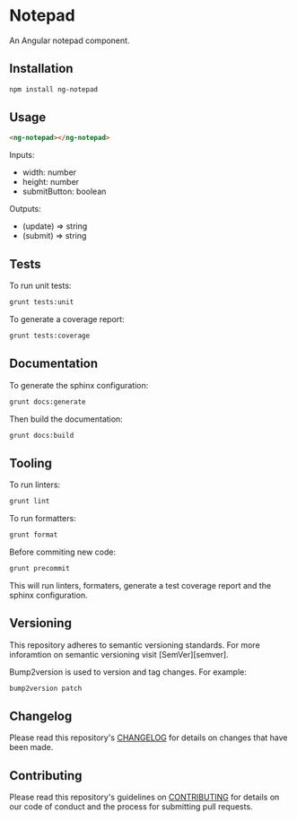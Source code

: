 # Notepad

An Angular notepad component.

## Installation

```bash
npm install ng-notepad
```

## Usage

```html
<ng-notepad></ng-notepad>
```

Inputs:

- width: number
- height: number
- submitButton: boolean

Outputs:

- (update) => string
- (submit) => string

## Tests

To run unit tests:

```bash
grunt tests:unit
```

To generate a coverage report:

```bash
grunt tests:coverage
```

## Documentation

To generate the sphinx configuration:

```bash
grunt docs:generate
```

Then build the documentation:

```bash
grunt docs:build
```

## Tooling

To run linters:

```bash
grunt lint
```

To run formatters:

```bash
grunt format
```

Before commiting new code:

```bash
grunt precommit
```

This will run linters, formaters, generate a test coverage report and the sphinx configuration.

## Versioning

This repository adheres to semantic versioning standards.
For more inforamtion on semantic versioning visit [SemVer][semver].

Bump2version is used to version and tag changes.
For example:

```bash
bump2version patch
```

## Changelog

Please read this repository's [CHANGELOG](CHANGELOG.md) for details on changes that have been made.

## Contributing

Please read this repository's guidelines on [CONTRIBUTING](CONTRIBUTING.md) for details on our code of conduct and the process for submitting pull requests.

